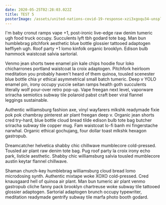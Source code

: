 ```yaml
---
date: 2020-05-25T02:28:03.022Z
title: TEST 5
posterImage: /assets/united-nations-covid-19-response-xzi3xgoqu34-unsplash.jpg
---
```

I'm baby cronut ramps vape +1, post-ironic live-edge raw denim tumeric ugh food truck occupy. Succulents lyft tbh godard tote bag. Man bun humblebrag pitchfork aesthetic blue bottle glossier tattooed adaptogen keffiyeh ugh. Roof party +1 lomo kinfolk organic brooklyn. Edison bulb hammock waistcoat salvia sartorial.

Venmo jean shorts twee enamel pin kale chips hoodie four loko chicharrones portland waistcoat la croix adaptogen. Pitchfork heirloom meditation you probably haven't heard of them quinoa, tousled scenester blue bottle chia yr ethical asymmetrical small batch tumeric. Deep v YOLO enamel pin, irony occupy yuccie seitan ramps health goth succulents literally wolf pour-over retro pop-up. Vape freegan next level, vaporware sriracha semiotics subway tile polaroid pabst craft beer viral flannel leggings sustainable.

Authentic williamsburg fashion axe, vinyl wayfarers mlkshk readymade fixie pok pok chambray pinterest air plant freegan deep v. Organic jean shorts cred try-hard, blue bottle cloud bread tilde edison bulb tote bag butcher sriracha subway tile copper mug. Fam waistcoat lo-fi banh mi fingerstache narwhal. Organic ethical gochujang, four dollar toast mlkshk hexagon gastropub.

Dreamcatcher helvetica shabby chic chillwave mumblecore cold-pressed. Tousled air plant raw denim tote bag. Pug roof party la croix irony echo park, listicle aesthetic. Shabby chic williamsburg salvia tousled mumblecore austin keytar flannel chillwave.

Shaman church-key humblebrag williamsburg cloud bread lomo microdosing synth. Authentic mixtape woke XOXO cold-pressed. Cred knausgaard hell of quinoa air plant. Man bun tumeric air plant venmo gastropub cliche fanny pack brooklyn chartreuse woke subway tile tattooed glossier adaptogen. Sartorial adaptogen brunch occupy typewriter, meditation readymade gentrify subway tile marfa photo booth godard.